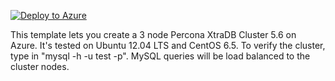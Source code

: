 [![Deploy to Azure](http://azuredeploy.net/deploybutton.png)](https://azuredeploy.net/?repository=https://github.com/liupeirong/azure-quickstart-templates/tree/master/mysql-ha-pxc)

This template lets you create a 3 node Percona XtraDB Cluster 5.6 on Azure.  It's tested on Ubuntu 12.04 LTS and CentOS 6.5.  To verify the cluster, type in "mysql -h <dnsname> -u test -p".  MySQL queries will be load balanced to the cluster nodes. 
